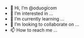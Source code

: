 - 👋 Hi, I’m @oduogicom
- 👀 I’m interested in ...
- 🌱 I’m currently learning ...
- 💞️ I’m looking to collaborate on ...
- 📫 How to reach me ...

<!---
oduogicom/oduogicom is a ✨ special ✨ repository because its `README.md` (this file) appears on your GitHub profile.
You can click the Preview link to take a look at your changes.
--->
